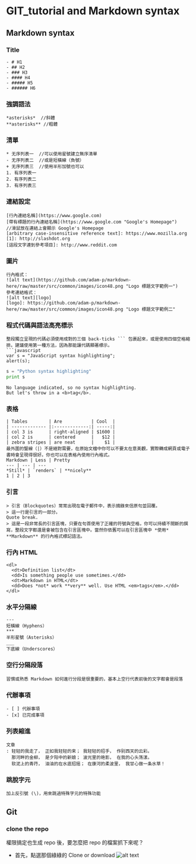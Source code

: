# GIT_tutorial and Markdown syntax
## Markdown syntax
### Title
```
- # H1
- ## H2
- ### H3
- #### H4
- ##### H5
- ###### H6
```

### 強調語法
```
*asterisks*  //斜體
**asterisks** //粗體
```


### 清單
```
* 无序列表一  //可以使用星號建立無序清單
- 无序列表二  //或是短橫線（負號）
+ 无序列表三  //使用半形加號也可以
1. 有序列表一
2. 有序列表二
3. 有序列表三

```

### 連結設定
```
[行內連結名稱](https://www.google.com)
[帶有標題的行內連結名稱](https://www.google.com "Google's Homepage")
//滑鼠放在連結上會顯示 Google's Homepage
[arbitrary case-insensitive reference text]: https://www.mozilla.org
[1]: http://slashdot.org
[這段文字連到參考項目]: http://www.reddit.com

```
### 圖片
```
行內格式：
![alt text](https://github.com/adam-p/markdown-here/raw/master/src/common/images/icon48.png "Logo 標題文字範例一")
參考連結格式：
![alt text][logo]
[logo]: https://github.com/adam-p/markdown-here/raw/master/src/common/images/icon48.png "Logo 標題文字範例二"
```

### 程式代碼與語法高亮標示
```
整段獨立呈現的代碼必須使用成對的三個 back-ticks ``` 包裹起來，或是使用四個空格縮排。建議使用第一種方法，因為那能讓代碼顯著標示。
```javascript
var s = "JavaScript syntax highlighting";
alert(s);
```
```python
s = "Python syntax highlighting"
print s
```
```
No language indicated, so no syntax highlighting.
But let's throw in a <b>tag</b>.

```
### 表格
```
| Tables        | Are           | Cool  |
| ------------- |:-------------:| -----:|
| col 3 is      | right-aligned | $1600 |
| col 2 is      | centered      |   $12 |
| zebra stripes | are neat      |    $1 |
最外圍的豎線（|）不是絕對需要，在原始文檔中你可以不要太在意美觀，實際轉成網頁或電子書時會呈現得很好。你也可以在表格內使用行內格式。
Markdown | Less | Pretty
--- | --- | ---
*Still* | `renders` | **nicely**
1 | 2 | 3

```

### 引言
```
> 引言（Blockquotes）常常出現在電子郵件中，表示摘錄來信原句並回覆。
> 這一行是引言的一部分。
Quote break.
> 這是一段非常長的引言區塊，只要在句首使用了正確的符號與空格，你可以持續不間斷的撰寫，整段文字都還是會被包含在引言區塊中。當然你依舊可以在引言區塊中 *使用* **Markdown** 的行內格式標記語法。
```


### 行內 HTML
```
<dl>
  <dt>Definition list</dt>
  <dd>Is something people use sometimes.</dd>
  <dt>Markdown in HTML</dt>
  <dd>Does *not* work **very** well. Use HTML <em>tags</em>.</dd>
</dl>
```

### 水平分隔線
```
---
短橫線（Hyphens）
***
半形星號（Asterisks）
___
下底線（Underscores）
```


### 空行分隔段落
```
習慣或熟悉 Markdown 如何進行分段是很重要的，基本上空行代表前後的文字都會是段落
```


### 代辦事項
```
- [ ] 代辦事項
- [x] 已完成事項
```


### 列表縮進
```
文章
: 轻轻的我走了， 正如我轻轻的来； 我轻轻的招手， 作别西天的云彩。
  那河畔的金柳， 是夕阳中的新娘； 波光里的艳影， 在我的心头荡漾。
  软泥上的青荇， 油油的在水底招摇； 在康河的柔波里， 我甘心做一条水草！
```

### 跳脫字元
```
加上反引號 (\)，用來跳過特殊字元的特殊功能

```


## Git
### clone the repo
權限搞定也生成 repo 後，要怎麼把 repo 的檔案抓下來呢？
- 首先，點選那個綠綠的 Clone or download
![alt text](https://miro.medium.com/max/1400/1*3mYhpf1uoC236w9XOWMjkg.png)


